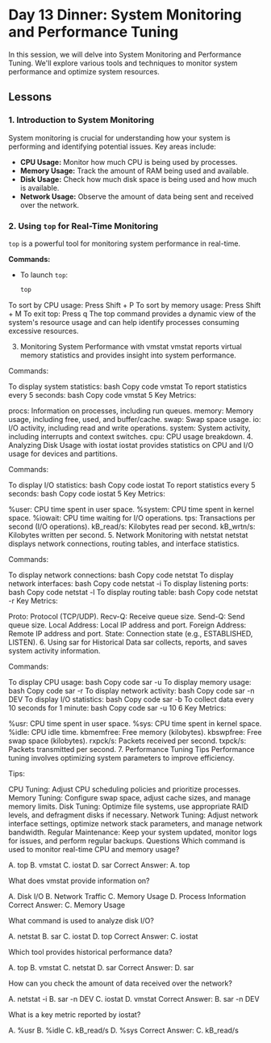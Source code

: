 # Day 13 Dinner: System Monitoring and Performance Tuning

In this session, we will delve into System Monitoring and Performance Tuning. We'll explore various tools and techniques to monitor system performance and optimize system resources.

## Lessons

### 1. Introduction to System Monitoring

System monitoring is crucial for understanding how your system is performing and identifying potential issues. Key areas include:

- **CPU Usage:** Monitor how much CPU is being used by processes.
- **Memory Usage:** Track the amount of RAM being used and available.
- **Disk Usage:** Check how much disk space is being used and how much is available.
- **Network Usage:** Observe the amount of data being sent and received over the network.

### 2. Using `top` for Real-Time Monitoring

`top` is a powerful tool for monitoring system performance in real-time.

**Commands:**
- To launch `top`: 
  ```bash
  top
To sort by CPU usage: Press Shift + P
To sort by memory usage: Press Shift + M
To exit top: Press q
The top command provides a dynamic view of the system's resource usage and can help identify processes consuming excessive resources.

3. Monitoring System Performance with vmstat
vmstat reports virtual memory statistics and provides insight into system performance.

Commands:

To display system statistics:
bash
Copy code
vmstat
To report statistics every 5 seconds:
bash
Copy code
vmstat 5
Key Metrics:

procs: Information on processes, including run queues.
memory: Memory usage, including free, used, and buffer/cache.
swap: Swap space usage.
io: I/O activity, including read and write operations.
system: System activity, including interrupts and context switches.
cpu: CPU usage breakdown.
4. Analyzing Disk Usage with iostat
iostat provides statistics on CPU and I/O usage for devices and partitions.

Commands:

To display I/O statistics:
bash
Copy code
iostat
To report statistics every 5 seconds:
bash
Copy code
iostat 5
Key Metrics:

%user: CPU time spent in user space.
%system: CPU time spent in kernel space.
%iowait: CPU time waiting for I/O operations.
tps: Transactions per second (I/O operations).
kB_read/s: Kilobytes read per second.
kB_wrtn/s: Kilobytes written per second.
5. Network Monitoring with netstat
netstat displays network connections, routing tables, and interface statistics.

Commands:

To display network connections:
bash
Copy code
netstat
To display network interfaces:
bash
Copy code
netstat -i
To display listening ports:
bash
Copy code
netstat -l
To display routing table:
bash
Copy code
netstat -r
Key Metrics:

Proto: Protocol (TCP/UDP).
Recv-Q: Receive queue size.
Send-Q: Send queue size.
Local Address: Local IP address and port.
Foreign Address: Remote IP address and port.
State: Connection state (e.g., ESTABLISHED, LISTEN).
6. Using sar for Historical Data
sar collects, reports, and saves system activity information.

Commands:

To display CPU usage:
bash
Copy code
sar -u
To display memory usage:
bash
Copy code
sar -r
To display network activity:
bash
Copy code
sar -n DEV
To display I/O statistics:
bash
Copy code
sar -b
To collect data every 10 seconds for 1 minute:
bash
Copy code
sar -u 10 6
Key Metrics:

%usr: CPU time spent in user space.
%sys: CPU time spent in kernel space.
%idle: CPU idle time.
kbmemfree: Free memory (kilobytes).
kbswpfree: Free swap space (kilobytes).
rxpck/s: Packets received per second.
txpck/s: Packets transmitted per second.
7. Performance Tuning Tips
Performance tuning involves optimizing system parameters to improve efficiency.

Tips:

CPU Tuning: Adjust CPU scheduling policies and prioritize processes.
Memory Tuning: Configure swap space, adjust cache sizes, and manage memory limits.
Disk Tuning: Optimize file systems, use appropriate RAID levels, and defragment disks if necessary.
Network Tuning: Adjust network interface settings, optimize network stack parameters, and manage network bandwidth.
Regular Maintenance: Keep your system updated, monitor logs for issues, and perform regular backups.
Questions
Which command is used to monitor real-time CPU and memory usage?

A. top
B. vmstat
C. iostat
D. sar
Correct Answer: A. top

What does vmstat provide information on?

A. Disk I/O
B. Network Traffic
C. Memory Usage
D. Process Information
Correct Answer: C. Memory Usage

What command is used to analyze disk I/O?

A. netstat
B. sar
C. iostat
D. top
Correct Answer: C. iostat

Which tool provides historical performance data?

A. top
B. vmstat
C. netstat
D. sar
Correct Answer: D. sar

How can you check the amount of data received over the network?

A. netstat -i
B. sar -n DEV
C. iostat
D. vmstat
Correct Answer: B. sar -n DEV

What is a key metric reported by iostat?

A. %usr
B. %idle
C. kB_read/s
D. %sys
Correct Answer: C. kB_read/s